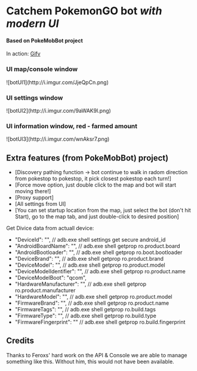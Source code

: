 <h1>Catchem PokemonGO bot <i>with modern UI</i></h1>
<h4>Based on PokeMobBot project</h4>

In action: [Gifv](http://i.imgur.com/UXGkHS4.gifv)
<h3>UI map/console window</h3>
![botUI1](http://i.imgur.com/JjeQpCn.png)
<h3>UI settings window</h3>
![botUI2](http://i.imgur.com/9aWAK9l.png)
<h3>UI information window, red - farmed amount</h3>
![botUI3](http://i.imgur.com/wnAksr7.png)

<h2>Extra features (from PokeMobBot) project)</h2>

 - [Discovery pathing function -> bot continue to walk in radom direction from pokestop to pokestop, it pick closest pokestop each turn!]
 - [Force move option, just double click to the map and bot will start moving there!]
 - [Proxy support]
 - [All settings from UI]
 - [You can set startup location from the map, just select the bot (don't hit Start), go to the map tab, and just double-click to desired position]
 
Get Divice data from actuall device:
- "DeviceId": "", // adb.exe shell settings get secure android_id
- "AndroidBoardName": "", // adb.exe shell getprop ro.product.board
- "AndroidBootloader": "", // adb.exe shell getprop ro.boot.bootloader
- "DeviceBrand": "", // adb.exe shell getprop ro.product.brand
- "DeviceModel": "", // adb.exe shell getprop ro.product.model
- "DeviceModelIdentifier": "", // adb.exe shell getprop ro.product.name
- "DeviceModelBoot": "qcom",
- "HardwareManufacturer": "", // adb.exe shell getprop ro.product.manufacturer
- "HardwareModel": "", // adb.exe shell getprop ro.product.model
- "FirmwareBrand": "", // adb.exe shell getprop ro.product.name
- "FirmwareTags": "", // adb.exe shell getprop ro.build.tags
- "FirmwareType": "", // adb.exe shell getprop ro.build.type
- "FirmwareFingerprint": "" // adb.exe shell getprop ro.build.fingerprint

<h2>Credits</h2>
Thanks to Feroxs' hard work on the API & Console we are able to manage something like this.
Without him, this would not have been available.
 

